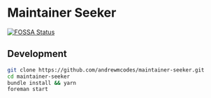 # Maintainer Seeker

[![FOSSA Status](https://app.fossa.com/api/projects/git%2Bgithub.com%2Fandrewmcodes%2Fmaintainer-seeker.svg?type=shield)](https://app.fossa.com/projects/git%2Bgithub.com%2Fandrewmcodes%2Fmaintainer-seeker?ref=badge_shield)

## Development

```sh
git clone https://github.com/andrewmcodes/maintainer-seeker.git
cd maintainer-seeker
bundle install && yarn
foreman start
```
